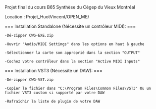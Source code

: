 Projet final du cours B65 Synthèse du Cégep du Vieux Montréal

Location : Projet_HuotVincent/OPEN_ME/

=== Installation Standalone (Nécessite un contrôleur MIDI): ===
	
    -Dé-zipper CWG-EXE.zip
	
    -Ouvrir "Audio/MIDI Settings" dans les options en haut à gauche
	
    -Sélectionner la carte son approprié dans la section "OUTPUT"
	
    -Cochez votre contrôleur dans la section "Active MIDI Inputs"

=== Installation VST3 (Nécessite un DAW): ===
    
    -Dé-zipper CWG-VST.zip

    -Copier le fichier dans "C:\Program Files\Common Files\VST3" Ou un fichier VST3 custom si supporté par votre DAW
	
    -Rafraîchir la liste de plugin de votre DAW
